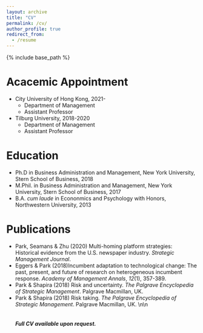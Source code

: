 ```yaml
---
layout: archive
title: "CV"
permalink: /cv/
author_profile: true
redirect_from:
  - /resume
---
```


{% include base_path %}

Acacemic Appointment
======
* City University of Hong Kong, 2021-
  * Department of Management
  * Assistant Professor
* Tilburg University, 2018-2020
  * Department of Management
  * Assistant Professor

Education
======
* Ph.D in Business Administration and Management, New York University, Stern School of Business, 2018
* M.Phil. in Business Administration and Management, New York University, Stern School of Business, 2017
* B.A. *cum laude* in Econonmics and Psychology with Honors, Northwestern University, 2013

Publications
======
* Park, Seamans & Zhu (2020) Multi-homing platform strategies: Historical evidence from the U.S. newspaper industry. *Strategic Management Journal*.
* Eggers & Park (2018)Incumbent adaptation to technological change: The past, present, and future of research on heterogeneous incumbent response. *Academy of Management Annals*, *12*(1), 357-389.
* Park & Shapira (2018) Risk and uncertainty. *The Palgrave Encyclopedia of Strategic Management*. Palgrave Macmillan, UK.
* Park & Shapira (2018) Risk taking. *The Palgrave Encyclopedia of Strategic Management*. Palgrave Macmillan, UK.
\n\n
\
\
\
***Full CV available upon request.***
